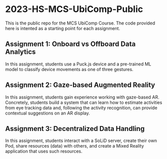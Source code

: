 # 2023-HS-MCS-UbiComp-Public
This is the public repo for the MCS UbiComp Course. The code provided here is intented as a starting point for each assignment.

## Assignment 1: Onboard vs Offboard Data Analytics

In this assignment, students use a Puck.js device and a pre-trained ML model to classify device movements as one of three gestures.


## Assignment 2: Gaze-based Augmented Reality

In this assignment, students gain experience working with gaze-based AR.
Concretely, students build a system that can learn how to estimate activities 
from eye tracking data and, following the activity recognition, can provide 
contextual suggestions on an AR display.


## Assignment 3: Decentralized Data Handling


In this assignment, students interact with a SoLiD server, 
create their own Pod, share resources (data) with others, 
and create a Mixed Reality application that uses such resources.
